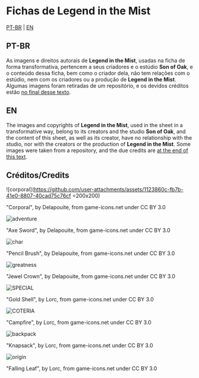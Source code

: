 # Fichas de Legend in the Mist
[PT-BR](https://github.com/VvDarkvV/Mist-Ficha/blob/main/README.md#pt-br) | [EN](https://github.com/VvDarkvV/Mist-Ficha/blob/main/README.md#en)
## PT-BR
As imagens e direitos autorais de **Legend in the Mist**, usadas na ficha de forma transformativa, pertencem a seus criadores e o estúdio **Son of Oak**, e o conteúdo dessa ficha, bem como o criador dela, não tem relações com o estúdio, nem com os criadores ou a produção de **Legend in the Mist**.
Algumas imagens foram retiradas de um repositório, e os devidos créditos estão [no final desse texto]().

## EN
The images and copyrights of **Legend in the Mist**, used in the sheet in a transformative way, belong to its creators and the studio **Son of Oak**, and the content of this sheet, as well as its creator, have no relationship with the studio, nor with the creators or the production of **Legend in the Mist**.
Some images were taken from a repository, and the due credits are [at the end of this text]().

## Créditos/Credits

![corporal](https://github.com/user-attachments/assets/1123860c-fb7b-41e0-8807-40cad75c76cf =200x200)

"Corporal", by Delapouite, from game-icons.net under CC BY 3.0

![adventure](https://github.com/user-attachments/assets/444361ca-e28d-4f13-ab08-b69bc1e1657c)

"Axe Sword", by Delapouite, from game-icons.net under CC BY 3.0

![char](https://github.com/user-attachments/assets/9a471cb7-b5c5-49de-8c06-da56d2399400)

"Pencil Brush", by Delapouite, from game-icons.net under CC BY 3.0

![greatness](https://github.com/user-attachments/assets/13e41215-1e0f-426e-8eab-0b4605ded6ca)

"Jewel Crown", by Delapouite, from game-icons.net under CC BY 3.0

![SPECIAL](https://github.com/user-attachments/assets/037fe339-1853-4c64-8ee0-9df9aff2a24d)

"Gold Shell", by Lorc, from game-icons.net under CC BY 3.0

![COTERIA](https://github.com/user-attachments/assets/87f3e2f3-53ba-4a83-85df-f2763ed2b831)

"Campfire", by Lorc, from game-icons.net under CC BY 3.0

![backpack](https://github.com/user-attachments/assets/bb19cebc-031f-4682-ac34-ab471e4b3b2e)

"Knapsack", by Lorc, from game-icons.net under CC BY 3.0

![origin](https://github.com/user-attachments/assets/dfff2a43-9aac-4d36-ad49-4905bae89133)

"Falling Leaf", by Lorc, from game-icons.net under CC BY 3.0
